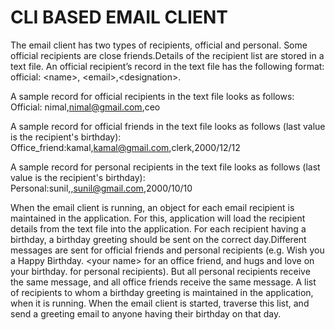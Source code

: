 # CLI BASED EMAIL CLIENT
The email client has two types of recipients, official and personal. Some official recipients are close friends.Details of the recipient list are stored in a text file.  An official recipient’s record in the text file has the following format:
official: \<name\>, \<email\>,\<designation\>. 

A sample record for official recipients in the text file looks as follows:
Official: nimal,nimal@gmail.com,ceo

A sample record for official friends in the text file looks as follows (last value is the recipient's birthday):
Office_friend:kamal,kamal@gmail.com,clerk,2000/12/12

A sample record for personal recipients in the text file looks as follows (last value is the recipient's birthday):
Personal:sunil,<nick-name>,sunil@gmail.com,2000/10/10


When the email client is running, an object for each email recipient is maintained in the application. For this, application will load the recipient details from the text file into the application. For each recipient having a birthday, a birthday greeting should be sent on the correct day.Different messages are sent for official friends and personal recipients (e.g. Wish you a Happy Birthday. \<your name\> for an office friend, and hugs and love on your birthday. <your name> for personal recipients). But all personal recipients receive the same message, and all office friends receive the same message.  A list of recipients to whom a birthday greeting is maintained in the application, when it is running. When the email client is started, traverse this list, and send a greeting email to anyone having their birthday on that day.
